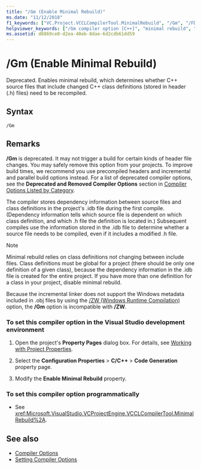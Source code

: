 ```yaml
---
title: "/Gm (Enable Minimal Rebuild)"
ms.date: "11/12/2018"
f1_keywords: ["VC.Project.VCCLCompilerTool.MinimalRebuild", "/Gm", "/FD", "VC.Project.VCCLWCECompilerTool.MinimalRebuild"]
helpviewer_keywords: ["/Gm compiler option [C++]", "minimal rebuild", "enable minimal rebuild compiler option [C++]", "Gm compiler option [C++]", "-Gm compiler option [C++]"]
ms.assetid: d8869ce0-d2ea-40eb-8dae-6d2cdb61dd59
---
```

# /Gm (Enable Minimal Rebuild)

Deprecated. Enables minimal rebuild, which determines whether C++ source files that include changed C++ class definitions (stored in header (.h) files) need to be recompiled.

## Syntax

```
/Gm
```

## Remarks

**/Gm** is deprecated. It may not trigger a build for certain kinds of header file changes. You may safely remove this option from your projects. To improve build times, we recommend you use precompiled headers and incremental and parallel build options instead. For a list of deprecated compiler options, see the **Deprecated and Removed Compiler Options** section in [Compiler Options Listed by Category](../../build/reference/compiler-options-listed-by-category.md).

The compiler stores dependency information between source files and class definitions in the project's .idb file during the first compile. (Dependency information tells which source file is dependent on which class definition, and which .h file the definition is located in.) Subsequent compiles use the information stored in the .idb file to determine whether a source file needs to be compiled, even if it includes a modified .h file.

> [!NOTE]
> Minimal rebuild relies on class definitions not changing between include files. Class definitions must be global for a project (there should be only one definition of a given class), because the dependency information in the .idb file is created for the entire project. If you have more than one definition for a class in your project, disable minimal rebuild.

Because the incremental linker does not support the Windows metadata included in .obj files by using the [/ZW (Windows Runtime Compilation)](../../build/reference/zw-windows-runtime-compilation.md) option, the **/Gm** option is incompatible with **/ZW**.

### To set this compiler option in the Visual Studio development environment

1. Open the project's **Property Pages** dialog box. For details, see [Working with Project Properties](../../ide/working-with-project-properties.md).

1. Select the **Configuration Properties** > **C/C++** > **Code Generation** property page.

1. Modify the **Enable Minimal Rebuild** property.

### To set this compiler option programmatically

- See <xref:Microsoft.VisualStudio.VCProjectEngine.VCCLCompilerTool.MinimalRebuild%2A>.

## See also

- [Compiler Options](../../build/reference/compiler-options.md)
- [Setting Compiler Options](../../build/reference/setting-compiler-options.md)
